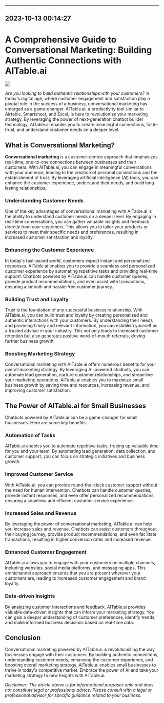 

---------------------------------------------
2023-10-13 00:14:27
---------------------------------------------

# A Comprehensive Guide to Conversational Marketing: Building Authentic Connections with AITable.ai

![](https://assets-global.website-files.com/637e5037f3ef83b76dcfc8f9/65148fa04f1e8f781a22ffc2_A%20Comprehensive%20Guide%20to%20Conversational%20Marketing.png)

*Are you looking to build authentic relationships with your customers?* In today's digital age, where customer engagement and satisfaction play a pivotal role in the success of a business, conversational marketing has emerged as a game-changer. AITable.ai, a productivity tool similar to Airtable, Smartsheet, and Excel, is here to revolutionize your marketing strategy. By leveraging the power of next-generation chatbot builder technology, AITable.ai enables you to create meaningful connections, foster trust, and understand customer needs on a deeper level.

## What is Conversational Marketing?

**Conversational marketing** is a customer-centric approach that emphasizes real-time, one-to-one connections between businesses and their customers. With AITable.ai, you can engage in meaningful conversations with your audience, leading to the creation of personal connections and the establishment of trust. By leveraging artificial intelligence (AI) tools, you can enhance the customer experience, understand their needs, and build long-lasting relationships.

### Understanding Customer Needs

One of the key advantages of conversational marketing with AITable.ai is the ability to understand customer needs on a deeper level. By engaging in real-time conversations, you can gather valuable insights and feedback directly from your customers. This allows you to tailor your products or services to meet their specific needs and preferences, resulting in increased customer satisfaction and loyalty.

### Enhancing the Customer Experience

In today's fast-paced world, customers expect instant and personalized responses. AITable.ai enables you to provide a seamless and personalized customer experience by automating repetitive tasks and providing real-time support. Chatbots powered by AITable.ai can handle customer queries, provide product recommendations, and even assist with transactions, ensuring a smooth and hassle-free customer journey.

### Building Trust and Loyalty

Trust is the foundation of any successful business relationship. With AITable.ai, you can build trust and loyalty by creating personalized and authentic interactions with your customers. By understanding their needs and providing timely and relevant information, you can establish yourself as a trusted advisor in your industry. This not only leads to increased customer retention but also generates positive word-of-mouth referrals, driving further business growth.

### Boosting Marketing Strategy

Conversational marketing with AITable.ai offers numerous benefits for your overall marketing strategy. By leveraging AI-powered chatbots, you can automate lead generation, nurture customer relationships, and streamline your marketing operations. AITable.ai enables you to maximize small business growth by saving time and resources, increasing revenue, and improving customer satisfaction.

## The Power of AITable.ai for Small Businesses

Chatbots powered by AITable.ai can be a game-changer for small businesses. Here are some key benefits:

### Automation of Tasks

AITable.ai enables you to automate repetitive tasks, freeing up valuable time for you and your team. By automating lead generation, data collection, and customer support, you can focus on strategic initiatives and business growth.

### Improved Customer Service

With AITable.ai, you can provide round-the-clock customer support without the need for human intervention. Chatbots can handle customer queries, provide instant responses, and even offer personalized recommendations, ensuring a seamless and efficient customer service experience.

### Increased Sales and Revenue

By leveraging the power of conversational marketing, AITable.ai can help you increase sales and revenue. Chatbots can assist customers throughout their buying journey, provide product recommendations, and even facilitate transactions, resulting in higher conversion rates and increased revenue.

### Enhanced Customer Engagement

AITable.ai allows you to engage with your customers on multiple channels, including websites, social media platforms, and messaging apps. This omnichannel approach ensures that you are present wherever your customers are, leading to increased customer engagement and brand loyalty.

### Data-driven Insights

By analyzing customer interactions and feedback, AITable.ai provides valuable data-driven insights that can inform your marketing strategy. You can gain a deeper understanding of customer preferences, identify trends, and make informed business decisions based on real-time data.

## Conclusion

Conversational marketing powered by AITable.ai is revolutionizing the way businesses engage with their customers. By building authentic connections, understanding customer needs, enhancing the customer experience, and boosting overall marketing strategy, AITable.ai enables small businesses to thrive in today's competitive market. Embrace the power of AI and take your marketing strategy to new heights with AITable.ai.

*Disclaimer: The article above is for informational purposes only and does not constitute legal or professional advice. Please consult with a legal or professional advisor for specific guidance related to your business.*